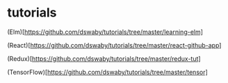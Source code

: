 # tutorials

(Elm)[https://github.com/dswaby/tutorials/tree/master/learning-elm]

(React)[https://github.com/dswaby/tutorials/tree/master/react-github-app]

(Redux)[https://github.com/dswaby/tutorials/tree/master/redux-tut]

(TensorFlow)[https://github.com/dswaby/tutorials/tree/master/tensor]